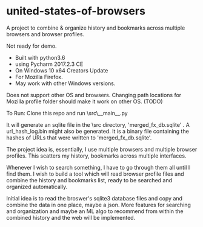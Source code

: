 # united-states-of-browsers
A project to combine &amp; organize history and bookmarks across multiple browsers and browser profiles.

Not ready for demo.

 - Built with python3.6
 - using Pycharm 2017.2.3 CE
 - On Windows 10 x64 Creators Update
 - For Mozilla Firefox.
 - May work with other Windows versions.

Does not support other OS and browsers.
Changing path locations for Mozilla profile folder should make it work on other OS. (TODO)

To Run:
Clone this repo and run \src\\\_\_main\_\_.py

It will generate an sqlite file in the \src directory, 'merged_fx_db.sqlite' .
A url_hash_log.bin might also be generated. It is a binary file containing the hashes of URLs that were written to 'merged_fx_db.sqlite'.


The project idea is, essentially, I use multiple browsers and multiple browser profiles. This scatters my history, bookmarks across multiple interfaces. 

Whenever I wish to search something, I have to go through them all until I find them. I wish to build a tool which will read browser profile files and combine the history and bookmarks list, ready to be searched and organized automatically.

Initial idea is to read the broswer's sqlite3 database files and copy and combine the data in one place, maybe a json. More features for searching and organization and maybe an ML algo to recommend from within the combined history and the web will be implemented.
